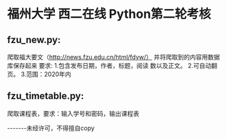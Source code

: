 # 福州大学 西二在线 Python第⼆轮考核
## fzu_new.py:
爬取福⼤要⽂（http://news.fzu.edu.cn/html/fdyw/）  并将爬取到的内容⽤数据库保存起来 
要求:  1.包含发布⽇期，作者，标题，阅读 数以及正⽂。 
       2.可⾃动翻⻚。 
       3.范围：2020年内

## fzu_timetable.py:
爬取课程表，要求：输⼊学号和密码，输出课程表



-------未经许可，不得擅自copy

